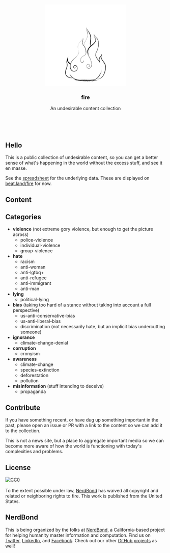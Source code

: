 <br/>
<br/>
<br/>
<br/>
<br/>
<br/>
<br/>

<p align='center'>
  <img src='https://github.com/nerdbond/fire/blob/make/view/fire.gif?raw=true' height='256'>
</p>

<h3 align='center'>fire</h3>
<p align='center'>
  An undesirable content collection
</p>

<br/>
<br/>
<br/>

## Hello

This is a public collection of undesirable content, so you can get a better sense of what's happening in the world without the excess stuff, and see it en masse.

See the [spreadsheet](https://github.com/nerdbond/fire/blob/make/link.csv) for the underlying data. These are displayed on [beat.land/fire](https://beat.land/fire) for now.

## Content

## Categories

- **violence** (not extreme gory violence, but enough to get the picture
  across)
  - police-violence
  - individual-violence
  - group-violence
- **hate**
  - racism
  - anti-woman
  - anti-lgtbq+
  - anti-refugee
  - anti-immigrant
  - anti-man
- **lying**
  - political-lying
- **bias** (taking too hard of a stance without taking into account a
  full perspective)
  - us-anti-conservative-bias
  - us-anti-liberal-bias
  - discrimination (not necessarily hate, but an implicit bias
    undercutting someone)
- **ignorance**
  - climate-change-denial
- **corruption**
  - cronyism
- **awareness**
  - climate-change
  - species-extinction
  - deforestation
  - pollution
- **misinformation** (stuff intending to deceive)
  - propaganda

## Contribute

If you have something recent, or have dug up something important in the past, please open an issue or PR with a link to the content so we can add it to the collection.

This is not a news site, but a place to aggregate important media so we can become more aware of how the world is functioning with today's complexities and problems.

## License

<p xmlns:dct="http://purl.org/dc/terms/" xmlns:vcard="http://www.w3.org/2001/vcard-rdf/3.0#">
  <a rel="license"
     href="http://creativecommons.org/publicdomain/zero/1.0/">
    <img src="http://i.creativecommons.org/p/zero/1.0/88x31.png" style="border-style: none;" alt="CC0" />
  </a>
  <br />
  <br />
  To the extent possible under law,
  <a rel="dct:publisher"
     href="https://github.com/nerdbond">
    <span property="dct:title">NerdBond</span></a>
  has waived all copyright and related or neighboring rights to
  <span property="dct:title">fire</span>.
This work is published from the
<span property="vcard:Country" datatype="dct:ISO3166"
      content="US" about="https://github.com/nerdbond">
  United States</span>.
</p>

## NerdBond

This is being organized by the folks at [NerdBond](https://nerd.bond), a California-based project for helping humanity master information and computation. Find us on [Twitter](https://twitter.com/nerdbond), [LinkedIn](https://www.linkedin.com/company/nerdbond), and [Facebook](https://www.facebook.com/nerdbond). Check out our other [GitHub projects](https://github.com/nerdbond) as well!

